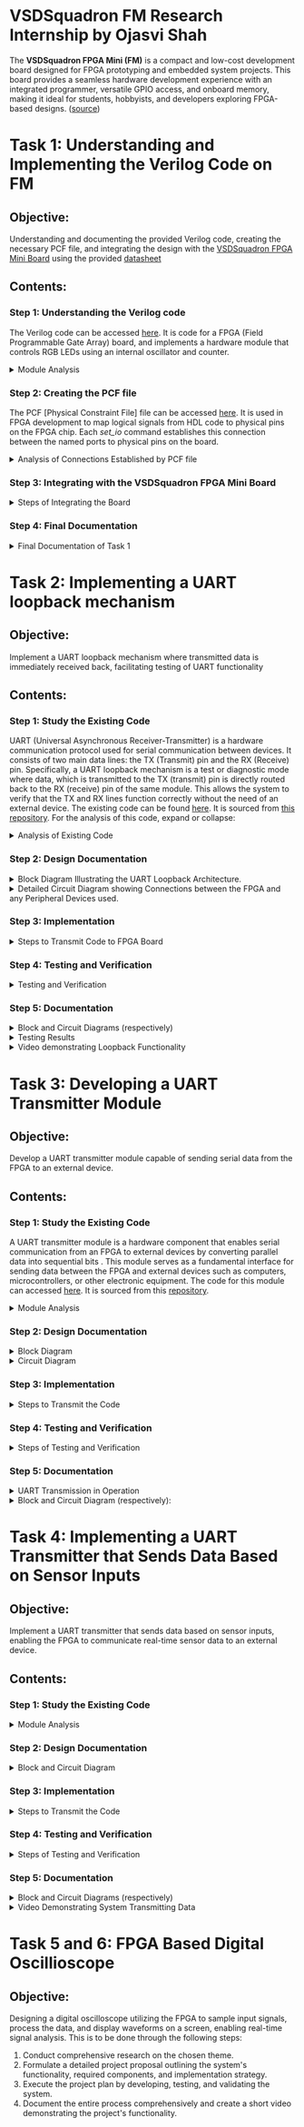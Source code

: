 # VSDSquadron FM Research Internship by Ojasvi Shah
The **VSDSquadron FPGA Mini (FM)** is a compact and low-cost development board designed for FPGA prototyping and embedded system projects. This board provides a seamless hardware development experience with an integrated programmer, versatile GPIO access, and onboard memory, making it ideal for students, hobbyists, and developers exploring FPGA-based designs. ([source](https://www.vlsisystemdesign.com/vsdsquadronfm/))

# Task 1: Understanding and Implementing the Verilog Code on FM
## Objective: 
Understanding and documenting the provided Verilog code, creating the necessary PCF file, and integrating the design with the [VSDSquadron FPGA Mini Board](https://www.vlsisystemdesign.com/vsdsquadronfm/) using the provided [datasheet](https://www.vlsisystemdesign.com/wp-content/uploads/2025/01/VSDSquadronFMDatasheet.pdf)

## Contents:
### Step 1: Understanding the Verilog code
The Verilog code can be accessed [here](https://github.com/ojasvi-shah/VSDSquadron-FM-Research-Internship-by-Ojasvi-Shah/blob/main/VSDFM_top_module.v). It is code for a FPGA (Field Programmable Gate Array) board, and implements a hardware module that controls RGB LEDs using an internal oscillator and counter.
<details>
<summary>Module Analysis </summary>

### Port Analysis:
![image](https://github.com/user-attachments/assets/7a82694b-1b5f-4ad3-bd6b-34b755812aed)

The first section of the code specifies the **ports** of the board, which are in the form of:
1. *led_red, led_blue, led_green* : These **three output wires** control the **RGB LED colors**. Each wire carries a **single-bit signal** that determines whether its corresponding color is **active** (1) or **inactive** (0).
2. *hw_clk* : A **single-bit input wire** that connects to the **hardware oscillator**, providing the system **clock signal** that drives the module's timing.
3. *testwire* : A **single-bit output** that provides a **test/debug signal**, specifically connected to **bit 5** of the frequency counter.

### Internal Component Analysis:
The module specifies three main internal components:

**1. Internal Oscilliator (*SB_HFOSC*)**
- Purpose: This generates a stable internal clock signal
- Configuration: Uses CLKHF_DIV = "0b10" (binary 2) for clock division
- Control Signals:
    1. *CLKHFPU = 1'b1* : Enables power-up
    2. *CLKHFEN = 1'b1* : Enables oscillator
    3. *CLKHF* : Output connected to internal *int_osc* signal

**2. Frequency Counter Logic**
- Implementation: 28-bit register (*frequency_counter_i*)
- Operation: Increments on every positive edge of *int_osc*
- Test functionality: Bit 5 is routed to *testwire* for monitoring
- Purpose: Provides a way to verify oscillator operation and timing


**3. RGB LED Driver (*SB_RGBA_DRV*)**

- Configuration:
    1. *RGBLEDEN = 1'b1* : Enables LED operation
    2. *RGB0PWM = 1'b0* : Red LED minimum brightness
    3. *RGB1PWM = 1'b0* : Green LED minimum brightness
    4. *RGB2PWM = 1'b1* : Blue LED maximum brightness
    5. *CURREN = 1'b1* : Enables current control
- Current settings: All LEDs set to "0b000001" (minimum current)
- Output connections:
    1. *RGB0* → *led_red*
    2. *RGB1* → *led_green*
    3. *RGB2* → *led_blue*
### Module Documentation (Summary)
**Purpose**

This Verilog module implements an RGB LED controller with internal timing capabilities. It provides a stable internal clock source and manages RGB LED outputs while maintaining testability through a dedicated test signal. It provides a complete solution for RGB LED control with built-in timing and test capabilities, and is suitable for embedded systems requiring stable LED operation with minimal external dependencies.

**Internal Logic and Oscillator**

The module uses a high-frequency oscillator (*SB_HFOSC*) as its internal timing source. The oscillator's output drives a 28-bit frequency counter, which provides both timing information and a test signal. The counter's bit 5 is routed to the *testwire* output for external monitoring.

**RGB LED Driver Functionality**

The RGB LED driver (SB_RGBA_DRV) manages the LED outputs with the following characteristics:

- Current-controlled outputs with minimum current setting ("0b000001")
- Pulse Width Modulation (PWM) control for each color channel
- Fixed configuration:
    1. Blue LED at maximum brightness (*RGB2PWM = 1'b1*)
    2. Red and Green LEDs at minimum brightness (*RGB0PWM = RGB1PWM = 1'b0*)
</details>

### Step 2: Creating the PCF file
The PCF [Physical Constraint File] file can be accessed [here](https://github.com/ojasvi-shah/VSDSquadron-FM-Research-Internship-by-Ojasvi-Shah/blob/main/VSDFM.pcf). It is used in FPGA development to map logical signals from HDL code to physical pins on the FPGA chip. Each *set_io* command establishes this connection between the named ports to physical pins on the board.

<details>
<summary>Analysis of Connections Established by PCF file</summary>

![image](https://github.com/user-attachments/assets/1e4f786f-e4fd-413c-b556-eb6c0b1b8046)

Further breaking down each command:

### 1. *set_io led_red 39*
This command maps the logical signal *led_red* to the physical pin 39, allowing the HDL code to control a LED (color red is implied) connected to pin 39.

### 2. *set_io led_blue 40*
This command maps the logical signal *led_blue* to the physical pin 40, allowing the HDL code to control a LED (color blue is implied) connected to pin 40.

### 3. *set_io led_green 41*
This command maps the logical signal *led_green* to the physical pin 41, allowing the HDL code to control a LED (color green is implied) connected to pin 41.

### 4. *set_io hw_clk 20*
This command assigns the hardware clock signal *hw_clk* to the physical pin 20, allowing the HDL code to recieve clock inputs through pin 20.

### 5. *set_io testwire 17*
This command maps *testwire* to pin 17, for testing or debugging purposes.
</details>

### Step 3: Integrating with the VSDSquadron FPGA Mini Board
<details>
<summary>Steps of Integrating the Board </summary>
    
### Links
1. Datasheet: [here](https://www.vlsisystemdesign.com/wp-content/uploads/2025/01/VSDSquadronFMDatasheet.pdf)
2. Makefile: [here](https://github.com/ojasvi-shah/VSDSquadron-FM-Research-Internship-by-Ojasvi-Shah/blob/main/Makefile)
3. ASC code: [here](https://github.com/ojasvi-shah/VSDSquadron-FM-Research-Internship-by-Ojasvi-Shah/blob/main/VSD_top_module.asc)
4. JSON code: [here](https://github.com/ojasvi-shah/VSDSquadron-FM-Research-Internship-by-Ojasvi-Shah/blob/main/VSD_top_module.json)
5. Module Timings: [here](https://github.com/ojasvi-shah/VSDSquadron-FM-Research-Internship-by-Ojasvi-Shah/blob/main/VSD_top_module.timings)
### Steps to Follow (based on instructions)
1. Reviewing the [VSDSquadron FPGA Mini board datasheet](https://www.vlsisystemdesign.com/wp-content/uploads/2025/01/VSDSquadronFMDatasheet.pdf) to understand its features and pinout.
2. Using the [datasheet](https://www.vlsisystemdesign.com/wp-content/uploads/2025/01/VSDSquadronFMDatasheet.pdf) to correlate the physical board connections with the PCF file and Verilog code.
3. Connecting the board to the computer as described in the datasheet (e.g., using USB-C and ensuring FTDI connection).
4. Following the [Makefile](https://github.com/ojasvi-shah/VSDSquadron-FM-Research-Internship-by-Ojasvi-Shah/blob/main/Makefile) for building and flashing the Verilog code:
   - Run 'make clean' to clear any previous builds
   - Run 'make build' to compile the design
   - Run 'sudo make flash' to program the FPGA board
5. Observe the behavior of the RGB LED (blinks) on the board to confirm successful programming.

> after make clean: board should look as follows:
> 
> ![image](https://github.com/user-attachments/assets/3f63fccf-8a91-44f1-a29b-aae4f53eb868)

### Final Behaviour

https://github.com/user-attachments/assets/51266b8f-1425-4bfa-a260-f847d74f84de
</details>

### Step 4: Final Documentation
<details>
<summary>Final Documentation of Task 1</summary>
    
### Summary of the Verilog code functionality
This [Verilog module](https://github.com/ojasvi-shah/VSDSquadron-FM-Research-Internship-by-Ojasvi-Shah/blob/main/VSDFM_top_module.v) controls an RGB LED with an internal high-frequency oscillator (SB_HFOSC) and a 28-bit frequency counter. The counter's bit 5 is routed to a testwire for monitoring. The RGB LED driver (SB_RGBA_DRV) provides current-controlled PWM outputs with a fixed configuration: blue at maximum brightness, red and green at minimum. It ensures stable LED operation with minimal external dependencies, making it ideal for embedded systems.

### Pin mapping details from the PCF file
The [PCF file](https://github.com/ojasvi-shah/VSDSquadron-FM-Research-Internship-by-Ojasvi-Shah/blob/main/VSDFM.pcf) can be represented as follows:

![image](https://github.com/user-attachments/assets/2dbad546-0b2e-4343-a7e3-c751d4357831)

The file maps a red LED to pin 39, a blue LED to pin 40, a green LED to pin 41, a clock signal to pin 20, and lastly a testwire to pin 17. This also corresponds with the [datasheet](https://www.vlsisystemdesign.com/wp-content/uploads/2025/01/VSDSquadronFMDatasheet.pdf).

### Understanding and Implementing the Verilog Code 
1. Follow the datasheet and install all the tools needed (Yosys for logic synthesis, NextPNR for placement and routing, IceStorm for Bitstream generation, and Git for Version control)
2. Verify the physical board connections between the PCF file and Verilog code
3. Connect the board to the computer as described in the datasheet (e.g., using USB-C and ensuring FTDI connection).
4. Follow the [Makefile](https://github.com/ojasvi-shah/VSDSquadron-FM-Research-Internship-by-Ojasvi-Shah/blob/main/Makefile) for building and flashing the Verilog code: (run the following steps)
     - Run 'make clean' to clear any previous builds
     - Run 'make build' to compile the design
     - Run 'sudo make flash' to program the FPGA board
5. Verify that LED remains BLINKS (controlled by SB_RGBA_DRV) - this is the expected result:

https://github.com/user-attachments/assets/9d173465-1031-4fe9-bf60-272951dd391f


### Challenges Faced and Solutions Implemented
- Faced difficulty in connecting board: was able to refer group where someone had already found a solution - a USBC cable that could transfer data was needed
- Found it kind of hard to understand the verilog originally - google searches were able to clear things up
</details>

# Task 2: Implementing a UART loopback mechanism
## Objective:
Implement a UART loopback mechanism where transmitted data is immediately received back, facilitating testing of UART functionality

## Contents:
### Step 1: Study the Existing Code
UART (Universal Asynchronous Receiver-Transmitter) is a hardware communication protocol used for serial communication between devices. It consists of two main data lines: the TX (Transmit) pin and the RX (Receive) pin. Specifically, a UART loopback mechanism is a test or diagnostic mode where data, which is transmitted to the TX (transmit) pin is directly routed back to the RX (receive) pin of the same module. This allows the system to verify that the TX and RX lines function correctly without the need of an external device. The existing code can be found [here](https://github.com/ojasvi-shah/VSDSquadron-FM-Research-Internship-by-Ojasvi-Shah/blob/main/UARTexistingcode.v). It is sourced from [this repository](https://github.com/thesourcerer8/VSDSquadron_FM/tree/main/uart_loopback). For the analysis of this code, expand or collapse:

<details>
<summary>Analysis of Existing Code</summary>

### Port Analysis:
The module explains six ports:
- Three **RGB LED outputs** (led_red, led_blue, led_green)
- **UART transmit/receive pins** (uarttx, uartrx)
- **System clock input** (hw_clk)

### Internal Component Analysis
1. **Internal Oscilliator** (SB_HFOSC)
- Implements a high-frequency oscillator
- Uses CLKHF_DIV = "0b10" for frequency division
- Generates internal clock signal (int_osc)

2. **Frequency Counter**
- 28-bit counter (frequency_counter_i)
- Increments on every positive edge of internal oscillator
- Used for timing generation

3. **UART Loopback**
- Direct connection between transmit and receive pins
- Echoes back any received UART data immediately

4. **RGB LED Driver** (SB_RGBA_DRV)
- Controls three RGB channels
- Uses PWM (Pulse Width Modulation) for brightness control
- Current settings configured for each channel
- Maps UART input directly to LED intensity

### Operation Analysis
1. **UART Input Processing**
- Received UART data appears on *uartrx* pin
- Data is immediately looped back out through *uarttx*
- Same data drives all RGB channels simultaneously
2. **LED Control**
- RGB driver converts UART signal to PWM output
- All LEDs respond identically to input signal
- Current limiting set to minimum (0b000001) for each channel
3. **Timing Generation**
- Internal oscillator provides clock reference
- Frequency counter generates timing signals
- Used for PWM generation and LED control
</details>

### Step 2: Design Documentation

<details>
<summary>Block Diagram Illustrating the UART Loopback Architecture.</summary>

![image](https://github.com/user-attachments/assets/3447a27b-59fe-49e7-9c73-9a85f39c8a7d)
</details>

<details>
<summary>Detailed Circuit Diagram showing Connections between the FPGA and any Peripheral Devices used.</summary>

![image](https://github.com/user-attachments/assets/af77ea52-38ef-415a-a724-43abf43bc207)
</details>

### Step 3: Implementation
<details>
<summary>Steps to Transmit Code to FPGA Board</summary>
    
1. Create the following files ([Makefile](https://github.com/ojasvi-shah/VSDSquadron-FM-Research-Internship-by-Ojasvi-Shah/blob/main/Makefile2), [uart_trx](https://github.com/ojasvi-shah/VSDSquadron-FM-Research-Internship-by-Ojasvi-Shah/blob/main/UARTexistingcode.v) - verilog, [top module](https://github.com/ojasvi-shah/VSDSquadron-FM-Research-Internship-by-Ojasvi-Shah/blob/main/uart-top.v) - verilog, [pcf file](https://github.com/ojasvi-shah/VSDSquadron-FM-Research-Internship-by-Ojasvi-Shah/blob/main/UART.pcf)) in a folder under VSDSquadronFM. In this case, I have named it *uart_loopback*.

![image](https://github.com/user-attachments/assets/e1ad1ffd-def9-4119-ab07-b40db477ef51)

2. Then, go to terminal, and enter the commands below. Also connect the board to the VM and verify using the command *lsusb* [if the board is connected, you will see the text "Future Technology Devices International"] .
   > cd
   > 
   > cd VSDSquadron_FM
   > 
   > cd uart_loopback

Then, your screen will look like the screenshot below.
![image](https://github.com/user-attachments/assets/87f284a7-a44a-4e70-a125-327b6fa15a59)

3. After this, run the commands "make build", and "sudo make flash". Then, your screen will look like:
![image](https://github.com/user-attachments/assets/91c7c341-c19a-4add-a5fb-5f8529cc54eb)

That is it. You have successfully finished transmitting the code.
</details>

### Step 4: Testing and Verification

<details>
<summary>Testing and Verification</summary>
    
1. For this,we will be using a software known as docklight, which can be downloaded from its website.
    
2. Open Docklight - and verify that your system (not the VM) is connected to the right communication port - in my case it is COM7 and the default was COM1 - and if not, change it through tools > project settings. Also verify that speed is set to 9600.
    
![image](https://github.com/user-attachments/assets/467c3207-0137-45a8-8a53-1e1103269d2b)

3. Then, you may double click on the small blue box below name in send sequences and enter a name, select a format and then type your message. Post this, click "Apply" and then verify that this has entered in send sequences. Then, click the arrow beside the name and verify the result is as follows:

![image](https://github.com/user-attachments/assets/47a7f864-2fa9-458e-9380-3b264b0f8904)

</details>

### Step 5: Documentation

<details>
<summary>Block and Circuit Diagrams (respectively)</summary>

![image](https://github.com/user-attachments/assets/132b8232-ae8d-48a9-a76c-33c0bad4e661)

![image](https://github.com/user-attachments/assets/ad0a1fa9-ab68-4cbe-81ae-18d9721a2315)

</details>

<details>
<summary> Testing Results</summary>
    
![image](https://github.com/user-attachments/assets/47a7f864-2fa9-458e-9380-3b264b0f8904)

</details>


<details>
<summary>Video demonstrating Loopback Functionality</summary>

https://github.com/user-attachments/assets/443cf339-d2ac-45a5-885c-c1fdc74a46ed

</details>


# Task 3: Developing a UART Transmitter Module
## Objective: 
Develop a UART transmitter module capable of sending serial data from the FPGA to an external device.
## Contents:
### Step 1: Study the Existing Code

A UART transmitter module is a hardware component that enables serial communication from an FPGA to external devices by converting parallel data into sequential bits . This module serves as a fundamental interface for sending data between the FPGA and external devices such as computers, microcontrollers, or other electronic equipment. The code for this module can accessed [here](https://github.com/ojasvi-shah/VSDSquadron-FM-Research-Internship-by-Ojasvi-Shah/tree/main/task3). It is sourced from this [repository](https://github.com/thesourcerer8/VSDSquadron_FM/tree/main/uart_tx).

<details>
<summary>Module Analysis</summary>

### Module Overview
This is a VHDL implementation of an 8N1 UART transmitter module designed for Field-Programmable Gate Arrays (FPGAs). The module handles asynchronous serial data transmission with specific parameters:
- 8 data bits
- No parity bit
- 1 stop bit

### State Machine Operation
1. **IDLE State (*STATE_IDLE*)**
   - Maintains TX line high (idle condition)
   - Waits for senddata trigger
   - Resets txdone flag
2. **STARTTX State (*STATE_STARTTX*)**
   - Transmits start bit (logic low)
   - Loads transmission buffer with txbyte
   - Immediately transitions to *TXING* state
3. **TXING State (*STATE_TXING*)**
   - Sends data bits sequentially
   - Shifts buffer right for next bit
   - Counts transmitted bits (0-7)
   - Continues until all 8 bits sent
4. **TXDONE State (*STATE_TXDONE*)**
   - Sends stop bit (logic high)
   - Sets *txdone* flag
   - Returns to IDLE state
   
</details>

### Step 2: Design Documentation

<details>
<summary>Block Diagram</summary>


![image](https://github.com/user-attachments/assets/cca7a246-abb8-4d8a-a695-85d04eb5b15a)
</details>

<details>
<summary>Circuit Diagram</summary>

![image](https://github.com/user-attachments/assets/44ab6bc7-145c-4a0c-87e8-e98966497478)

</details>

### Step 3: Implementation
<details>
<summary>Steps to Transmit the Code</summary>

1. Create the following [files](https://github.com/ojasvi-shah/VSDSquadron-FM-Research-Internship-by-Ojasvi-Shah/tree/main/task3) in a folder under VSDSquadron_FM.
2. Then, open terminal and through the commands "cd"; "cd VSDSquadron_FM" and "cd uart_transmission" enter the folder "uart_transmission", where you have created the files.
3. Post this, you may verify that the board is connected through "lsusb" command.
4. After this, run "make build" and "sudo make flash".

That is all. The code is transmitted.
</details>

### Step 4: Testing and Verification

<details>
<summary>Steps of Testing and Verification</summary>

1. Install, and then open PuTTy.
2. Verify that the correct port is connected through serial communication (COM 7 in my case)
3. Then, check that a series of "D"s are generated and the RGB LED is blinking (switching between red, green and blue) .

If so, you have successfully completed the task.
</details>

### Step 5: Documentation
<details>
<summary>UART Transmission in Operation</summary>

https://github.com/user-attachments/assets/1da62013-2543-4feb-b6bd-689d24fed912

</details>

<details>
<summary>Block and Circuit Diagram (respectively): </summary>

![image](https://github.com/user-attachments/assets/cca7a246-abb8-4d8a-a695-85d04eb5b15a)

![image](https://github.com/user-attachments/assets/44ab6bc7-145c-4a0c-87e8-e98966497478)

    
</details>

# Task 4: Implementing a UART Transmitter that Sends Data Based on Sensor Inputs
## Objective:
Implement a UART transmitter that sends data based on sensor inputs, enabling the FPGA to communicate real-time sensor data to an external device.

## Contents:
### Step 1: Study the Existing Code

<details>
<summary>Module Analysis</summary>

### Architecture Overview
The *uart_tx_sense* module implements a complete **UART transmitter** designed specifically for **sensor data transmission**. The architecture consists of three main components:
1. **Data Buffer Management**
2. **UART Protocol Controller**
3. **Transmission Control Logic**

### Operation Flow
1. **Data Acquisition**
- Sensor data arrives with valid signal assertion
- Module captures data during IDLE state
- 32-bit data buffer stores incoming sensor readings
2. **Transmission Protocol**
- *START*: Generates UART start bit (low)
- *DATA*: Transmits 8 bits sequentially
- *STOP*: Ensures proper termination with high bit
3. **Status Indication**
- *ready* signal indicates ability to accept new data
- *tx_out* provides continuous UART stream
- State transitions ensure reliable data transfer

### Port Analysis
1. **Clock and Reset**
- *clk*: Drives all sequential operations
- *reset_n*: Active-low asynchronous reset
2. **Data Interface**
- *data*: 32-bit wide input for sensor readings
- *valid*: Handshake signal indicating valid data
3. **UART Interface**
- *tx_out*: Serial output following UART protocol
4. **Status Interface**
- *ready*: Indicates module's ability to accept new data

### Internal Component Analysis
1. **State Machine Controller**
- Manages transmission protocol states
- Controls data flow through the module
- Ensures proper UART framing
2. **Data Buffer**
- Stores incoming sensor data
- Provides data stability during transmission
- Handles data synchronization
3. **Transmission Controller**
- Manages bit-by-bit transmission
- Controls UART protocol timing
- Handles start/stop bit generation
</details>

### Step 2: Design Documentation

<details>
<summary>Block and Circuit Diagram</summary>

![image](https://github.com/user-attachments/assets/86d868e5-3f3f-4c62-8c55-901ab252ea13)

![image](https://github.com/user-attachments/assets/34a020a3-91ff-43dd-8fc8-39a092931793)


</details>

### Step 3: Implementation

<details>
<summary>Steps to Transmit the Code</summary>

1. Create the following [files](https://github.com/ojasvi-shah/VSDSquadron-FM-Research-Internship-by-Ojasvi-Shah/tree/main/uart_tx_sense) in a folder under VSDSquadron_FM.
2. Then, open terminal and through the commands "cd"; "cd VSDSquadron_FM" and "cd uart_transmission" enter the folder "uart_tx_sense", where you have created the files.
3. Post this, you may verify that the board is connected through "lsusb" command.
4. After this, run "make build" and "sudo make flash".

That is all. The code is transmitted.
</details>

### Step 4: Testing and Verification

<details>
<summary>Steps of Testing and Verification</summary>

1. Open PuTTy.
2. Verify that the correct port is connected through serial communication (COM 7 in my case)
3. Then, check that a series of "D"s are generated and the RGB LED is red.

If so, you have successfully completed the task.
</details>

### Step 5: Documentation

<details>
<summary>Block and Circuit Diagrams (respectively)</summary>

![image](https://github.com/user-attachments/assets/86d868e5-3f3f-4c62-8c55-901ab252ea13)

![image](https://github.com/user-attachments/assets/e46df768-02aa-4daa-a115-b936e452d363)

</details>
<details> 
<summary>Video Demonstrating System Transmitting Data</summary>
    
https://github.com/user-attachments/assets/beabcf14-6793-4307-8e80-da8231b29e00

> note: here you cannot see the LED blinking as the time intervals between each 0 and 1 are extremely tiny

</details>

# Task 5 and 6: FPGA Based Digital Oscillioscope
## Objective:
Designing a digital oscilloscope utilizing the FPGA to sample input signals, process the data, and display waveforms on a screen, enabling real-time signal analysis.
This is to be done through the following steps:
1. Conduct comprehensive research on the chosen theme.​
2. Formulate a detailed project proposal outlining the system's functionality, required components, and implementation strategy.
3. Execute the project plan by developing, testing, and validating the system.​
4. Document the entire process comprehensively and create a short video demonstrating the project's functionality.
